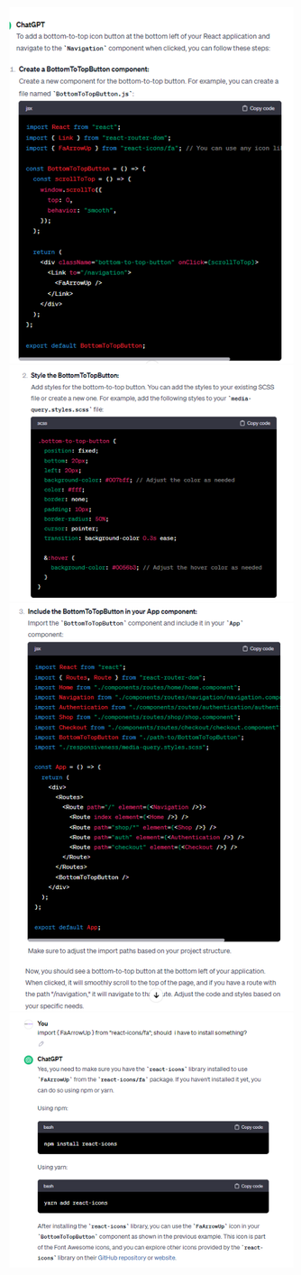 ![Alt text](Imgs/image1.png)
![Alt text](Imgs/image2.png)
![Alt text](Imgs/image3.png)
![Alt text](Imgs/image4.png)
